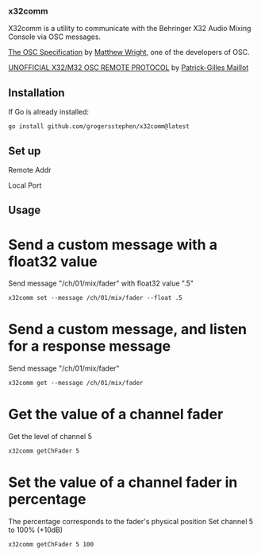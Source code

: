 ### x32comm

X32comm is a utility to communicate with the Behringer X32 Audio Mixing Console via OSC messages.

[The OSC Specification](https://opensoundcontrol.stanford.edu/spec-1_0.html) by [Matthew Wright](https://github.com/matthewjameswright), one of the developers of OSC.

[UNOFFICIAL X32/M32 OSC REMOTE PROTOCOL](https://tostibroeders.nl/wp-content/uploads/2020/02/X32-OSC.pdf) by [Patrick-Gilles Maillot](https://github.com/pmaillot/)

## Installation

If Go is already installed:
```
go install github.com/grogersstephen/x32comm@latest
```

## Set up

Remote Addr

Local Port

## Usage

# Send a custom message with a float32 value
Send message "/ch/01/mix/fader" with float32 value ".5"
```
x32comm set --message /ch/01/mix/fader --float .5
```

# Send a custom message, and listen for a response message
Send message "/ch/01/mix/fader"
```
x32comm get --message /ch/01/mix/fader
```

# Get the value of a channel fader
Get the level of channel 5
```
x32comm getChFader 5
```

# Set the value of a channel fader in percentage
The percentage corresponds to the fader's physical position
Set channel 5 to 100% (+10dB)
```
x32comm getChFader 5 100
```
